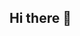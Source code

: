 ## Hi there 👋

<!--
**nitikatyagi27/nitikatyagi27** is a ✨ _special_ ✨ repository because its `README.md` (this file) appears on your GitHub profile.

Here are some ideas to get you started:

Hi new GitHub Profile : https://github.com/Nit-code-droid

- 🔭 I’m currently working on ...
- 🌱 I’m currently learning ...
- 👯 I’m looking to collaborate on ...
- 🤔 I’m looking for help with ...
- 💬 Ask me about ...
- 📫 How to reach me: ...
- 😄 Pronouns: ...
- ⚡ Fun fact: ...
-->

